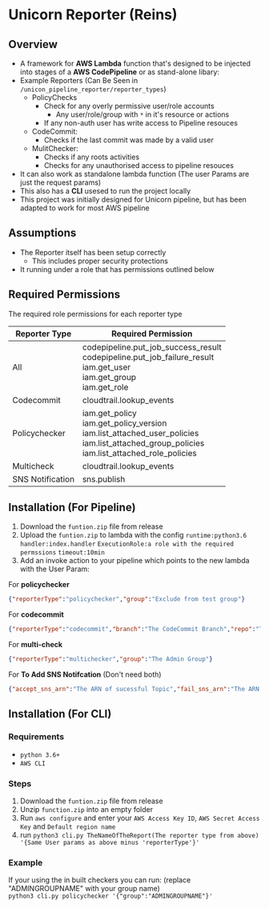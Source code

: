 # Unicorn Reporter (Reins)
## Overview
- A framework for **AWS Lambda** function that's designed to be injected into stages of a **AWS CodePipeline** or as stand-alone libary:
- Example Reporters (Can Be Seen in `/unicon_pipeline_reporter/reporter_types`)
	- PolicyChecks
		-  Check for any overly permissive user/role accounts
			- Any user/role/group with `*` in it's resource or actions
		- If any non-auth user has write access to Pipeline resouces
	- CodeCommit:
		- Checks if the last commit was made by a valid user
	- MulitChecker:
		- Checks if any roots activities 
		- Checks for any unauthorised access to pipeline resouces
- It can also work as standalone lambda function (The user Params are just the request params)
- This also has a **CLI** usesed to run the project locally 
- This project was initially designed for Unicorn pipeline, but has been adapted to work for most AWS pipeline 

## Assumptions

 - The Reporter itself has been setup correctly 
	 - This includes proper security protections
 - It running under a role that has permissions outlined below 


## Required Permissions
The required role permissions for each reporter type


| Reporter Type|Required Permission |
|--------------|--------------------|
| All | codepipeline.put_job_success_result <br>codepipeline.put_job_failure_result <br> iam.get_user<br>iam.get_group<br>iam.get_role|
| Codecommit | cloudtrail.lookup_events |
| Policychecker | iam.get_policy<br>iam.get_policy_version<br>iam.list_attached_user_policies<br>iam.list_attached_group_policies<br>iam.list_attached_role_policies |
| Multicheck | cloudtrail.lookup_events
SNS Notification | sns.publish

## Installation (For Pipeline)

 1. Download the `funtion.zip` file from release
 2. Upload  the `funtion.zip` to lambda with the config `runtime:python3.6` `handler:index.handler` `ExecutionRole:a role with the required permssions` `timeout:10min`
 3. Add an invoke action to your pipeline which points to the new lambda with the User Param:

For **policychecker**
```json
{"reporterType":"policychecker","group":"Exclude from test group"}
```
For **codecommit**
```json
{"reporterType":"codecommit","branch":"The CodeCommit Branch","repo":"The CodeCommit Repo","group":"The Allowed Commit Group"}
```
For **multi-check**
```json
{"reporterType":"multichecker","group":"The Admin Group"}
```
For **To Add SNS Notifcation** (Don't need both)
```json
{"accept_sns_arn":"The ARN of sucessful Topic","fail_sns_arn":"The ARN of fail Topic"}
```

## Installation (For CLI)
### Requirements
- `python 3.6+`
- `AWS CLI`

### Steps
 1. Download the `funtion.zip` file from release
 2. Unzip `function.zip` into an empty folder
 3. Run `aws configure` and enter your `AWS Access Key ID`, `AWS Secret Access Key` and `Default region name`
 4. run `python3 cli.py TheNameOfTheReport(The reporter type from above) '{Same User params as above minus 'reporterType'}'`
 
 ### Example
 If your using the in built checkers you can run: (replace "ADMINGROUPNAME" with your group name)<br>
 ```python3 cli.py policychecker '{"group":"ADMINGROUPNAME"}'```
 
 
